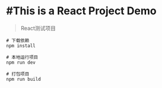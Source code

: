 # #This is a React Project Demo
> React测试项目

```
# 下载依赖
npm install

# 本地运行项目
npm run dev

# 打包项目
npm run build
```